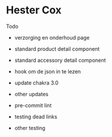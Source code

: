 # Hester Cox

Todo

- verzorging en onderhoud page
- standard product detail component
- standard accessory detail component
- hook om de json in te lezen

- update chakra 3.0
- other updates
- pre-commit lint
- testing dead links
- other testing
